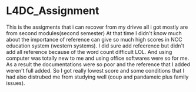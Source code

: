 # L4DC_Assignment
This is the assigments that i can recover from my drivve all i got 
mostly are from second modules(second semester)
At that time I didn't know much about the importance of reference can give so much high scores in NCC education system (western systems).
I did sure add refeerence but didn't add all reference because of the word count difficult LOL.
And using computer was totally new to me and using office softwares were so  for me. As a result the documentations were so poor and the reference that I added weren't full added.
So I got really lowest score and some conditions that I had also distrubed me from studying well (coup and pandameic plus family issues).

